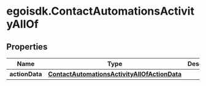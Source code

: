 # egoisdk.ContactAutomationsActivityAllOf

## Properties

Name | Type | Description | Notes
------------ | ------------- | ------------- | -------------
**actionData** | [**ContactAutomationsActivityAllOfActionData**](ContactAutomationsActivityAllOfActionData.md) |  | [optional] 


